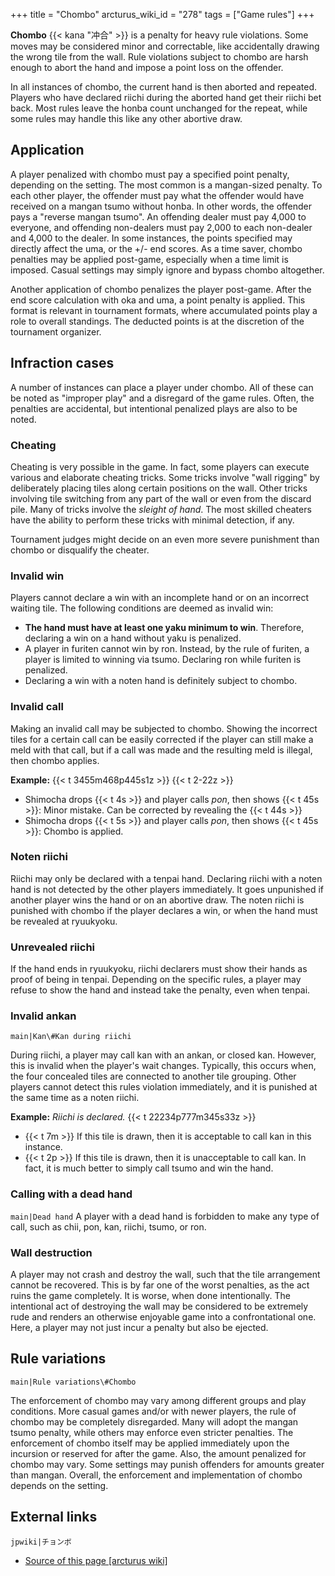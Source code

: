 +++
title = "Chombo"
arcturus_wiki_id = "278"
tags = ["Game rules"]
+++

**Chombo** {{< kana "冲合" >}} is a penalty for heavy rule violations. Some moves may be considered
minor and correctable, like accidentally drawing the wrong tile from the wall. Rule violations
subject to chombo are harsh enough to abort the hand and impose a point loss on the offender.

In all instances of chombo, the current hand is then aborted and repeated. Players who have declared
riichi during the aborted hand get their riichi bet back. Most rules leave the honba count unchanged
for the repeat, while some rules may handle this like any other abortive draw.

## Application

A player penalized with chombo must pay a specified point penalty, depending on the setting. The
most common is a mangan-sized penalty. To each other player, the offender must pay what the offender
would have received on a mangan tsumo without honba. In other words, the offender pays a "reverse
mangan tsumo". An offending dealer must pay 4,000 to everyone, and offending non-dealers must pay
2,000 to each non-dealer and 4,000 to the dealer. In some instances, the points specified may
directly affect the uma, or the +/- end scores. As a time saver, chombo penalties may be applied
post-game, especially when a time limit is imposed. Casual settings may simply ignore and bypass
chombo altogether.

Another application of chombo penalizes the player post-game. After the end score calculation with
oka and uma, a point penalty is applied. This format is relevant in tournament formats, where
accumulated points play a role to overall standings. The deducted points is at the discretion of the
tournament organizer.

## Infraction cases

A number of instances can place a player under chombo. All of these can be noted as "improper play"
and a disregard of the game rules. Often, the penalties are accidental, but intentional penalized
plays are also to be noted.

### Cheating

Cheating is very possible in the game. In fact, some players can execute various and elaborate
cheating tricks. Some tricks involve "wall rigging" by deliberately placing tiles along certain
positions on the wall. Other tricks involving tile switching from any part of the wall or even from
the discard pile. Many of tricks involve the _sleight of hand_. The most skilled cheaters have the
ability to perform these tricks with minimal detection, if any.

Tournament judges might decide on an even more severe punishment than chombo or disqualify the
cheater.

### Invalid win

Players cannot declare a win with an incomplete hand or on an incorrect waiting tile. The following
conditions are deemed as invalid win:

- **The hand must have at least one yaku minimum to win**. Therefore, declaring a win on a hand
  without yaku is penalized.
- A player in furiten cannot win by ron. Instead, by the rule of furiten, a player is limited to
  winning via tsumo. Declaring ron while furiten is penalized.
- Declaring a win with a noten hand is definitely subject to chombo.

### Invalid call

Making an invalid call may be subjected to chombo. Showing the incorrect tiles for a certain call
can be easily corrected if the player can still make a meld with that call, but if a call was made
and the resulting meld is illegal, then chombo applies.

**Example:** {{< t 3455m468p445s1z >}} {{< t 2-22z >}}

- Shimocha drops {{< t 4s >}} and player calls _pon_, then shows {{< t 45s >}}: Minor mistake. Can
  be corrected by revealing the {{< t 44s >}}
- Shimocha drops {{< t 5s >}} and player calls _pon_, then shows {{< t 45s >}}: Chombo is applied.

### Noten riichi

Riichi may only be declared with a tenpai hand. Declaring riichi with a noten hand is not detected
by the other players immediately. It goes unpunished if another player wins the hand or on an
abortive draw. The noten riichi is punished with chombo if the player declares a win, or when the
hand must be revealed at ryuukyoku.

### Unrevealed riichi

If the hand ends in ryuukyoku, riichi declarers must show their hands as proof of being in tenpai.
Depending on the specific rules, a player may refuse to show the hand and instead take the penalty,
even when tenpai.

### Invalid ankan

`main|Kan\#Kan during riichi`

During riichi, a player may call kan with an ankan, or closed kan. However, this is invalid when the
player's wait changes. Typically, this occurs when, the four concealed tiles are connected to
another tile grouping. Other players cannot detect this rules violation immediately, and it is
punished at the same time as a noten riichi.

**Example:** _Riichi is declared._ {{< t 22234p777m345s33z >}}

- {{< t 7m >}} If this tile is drawn, then it is acceptable to call kan in this instance.
- {{< t 2p >}} If this tile is drawn, then it is unacceptable to call kan. In fact, it is much
  better to simply call tsumo and win the hand.

### Calling with a dead hand

`main|Dead hand` A player with a dead hand is forbidden to make any type of call, such as chii, pon,
kan, riichi, tsumo, or ron.

### Wall destruction

A player may not crash and destroy the wall, such that the tile arrangement cannot be recovered.
This is by far one of the worst penalties, as the act ruins the game completely. It is worse, when
done intentionally. The intentional act of destroying the wall may be considered to be extremely
rude and renders an otherwise enjoyable game into a confrontational one. Here, a player may not just
incur a penalty but also be ejected.

## Rule variations

`main|Rule variations\#Chombo`

The enforcement of chombo may vary among different groups and play conditions. More casual games
and/or with newer players, the rule of chombo may be completely disregarded. Many will adopt the
mangan tsumo penalty, while others may enforce even stricter penalties. The enforcement of chombo
itself may be applied immediately upon the incursion or reserved for after the game. Also, the
amount penalized for chombo may vary. Some settings may punish offenders for amounts greater than
mangan. Overall, the enforcement and implementation of chombo depends on the setting.

## External links

`jpwiki|チョンボ`

- [Source of this page [arcturus wiki]](http://arcturus.su/wiki/Chombo)
